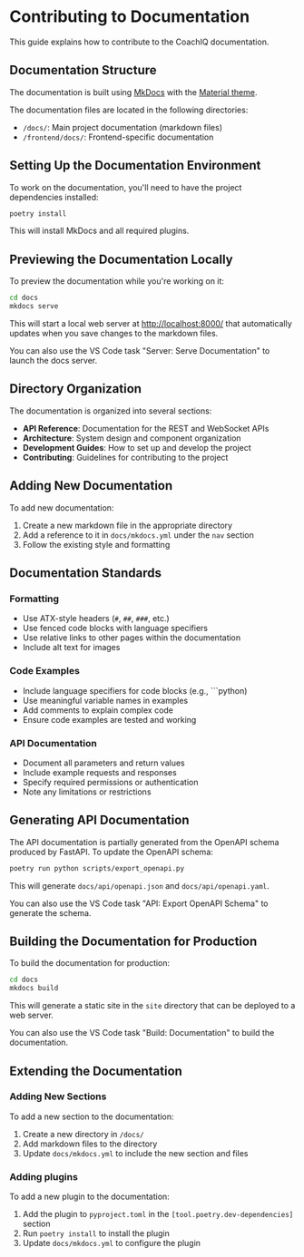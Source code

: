 # Contributing to Documentation

This guide explains how to contribute to the CoachIQ documentation.

## Documentation Structure

The documentation is built using [MkDocs](https://www.mkdocs.org/) with the [Material theme](https://squidfunk.github.io/mkdocs-material/).

The documentation files are located in the following directories:

- `/docs/`: Main project documentation (markdown files)
- `/frontend/docs/`: Frontend-specific documentation

## Setting Up the Documentation Environment

To work on the documentation, you'll need to have the project dependencies installed:

```bash
poetry install
```

This will install MkDocs and all required plugins.

## Previewing the Documentation Locally

To preview the documentation while you're working on it:

```bash
cd docs
mkdocs serve
```

This will start a local web server at <http://localhost:8000/> that automatically updates when you save changes to the markdown files.

You can also use the VS Code task "Server: Serve Documentation" to launch the docs server.

## Directory Organization

The documentation is organized into several sections:

- **API Reference**: Documentation for the REST and WebSocket APIs
- **Architecture**: System design and component organization
- **Development Guides**: How to set up and develop the project
- **Contributing**: Guidelines for contributing to the project

## Adding New Documentation

To add new documentation:

1. Create a new markdown file in the appropriate directory
2. Add a reference to it in `docs/mkdocs.yml` under the `nav` section
3. Follow the existing style and formatting

## Documentation Standards

### Formatting

- Use ATX-style headers (`#`, `##`, `###`, etc.)
- Use fenced code blocks with language specifiers
- Use relative links to other pages within the documentation
- Include alt text for images

### Code Examples

- Include language specifiers for code blocks (e.g., ```python)
- Use meaningful variable names in examples
- Add comments to explain complex code
- Ensure code examples are tested and working

### API Documentation

- Document all parameters and return values
- Include example requests and responses
- Specify required permissions or authentication
- Note any limitations or restrictions

## Generating API Documentation

The API documentation is partially generated from the OpenAPI schema produced by FastAPI. To update the OpenAPI schema:

```bash
poetry run python scripts/export_openapi.py
```

This will generate `docs/api/openapi.json` and `docs/api/openapi.yaml`.

You can also use the VS Code task "API: Export OpenAPI Schema" to generate the schema.

## Building the Documentation for Production

To build the documentation for production:

```bash
cd docs
mkdocs build
```

This will generate a static site in the `site` directory that can be deployed to a web server.

You can also use the VS Code task "Build: Documentation" to build the documentation.

## Extending the Documentation

### Adding New Sections

To add a new section to the documentation:

1. Create a new directory in `/docs/`
2. Add markdown files to the directory
3. Update `docs/mkdocs.yml` to include the new section and files

### Adding plugins

To add a new plugin to the documentation:

1. Add the plugin to `pyproject.toml` in the `[tool.poetry.dev-dependencies]` section
2. Run `poetry install` to install the plugin
3. Update `docs/mkdocs.yml` to configure the plugin
